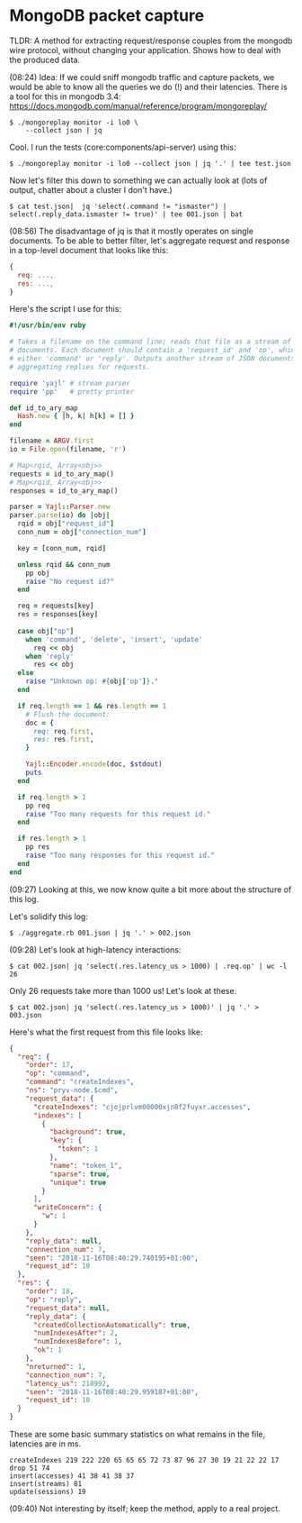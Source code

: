 # MongoDB packet capture

TLDR: A method for extracting request/response couples from the mongodb wire protocol, without changing your application. Shows how to deal with the produced data. 

(08:24) Idea: If we could sniff mongodb traffic and capture packets, we would be able to know all the queries we do (!) and their latencies. There is a tool for this in mongodb 3.4: https://docs.mongodb.com/manual/reference/program/mongoreplay/

```shell
$ ./mongoreplay monitor -i lo0 \
	--collect json | jq
```

Cool. I run the tests (core:components/api-server) using this:

```shell
$ ./mongoreplay monitor -i lo0 --collect json | jq '.' | tee test.json
```

Now let's filter this down to something we can actually look at (lots of output, chatter about a cluster I don't have.)

```shell
$ cat test.json|  jq 'select(.command != "ismaster") | select(.reply_data.ismaster != true)' | tee 001.json | bat
```

(08:56) The disadvantage of jq is that it mostly operates on single documents. To be able to better filter, let's aggregate request and response in a top-level document that looks like this: 

```js
{
  req: ..., 
  res: ..., 
}
```

Here's the script I use for this: 

```ruby
#!/usr/bin/env ruby

# Takes a filename on the command line; reads that file as a stream of JSON
# documents. Each document should contain a 'request_id' and 'op', which is 
# either 'command' or 'reply'. Outputs another stream of JSON documents, 
# aggregating replies for requests. 

require 'yajl' # stream parser
require 'pp'   # pretty printer

def id_to_ary_map 
  Hash.new { |h, k| h[k] = [] }
end

filename = ARGV.first
io = File.open(filename, 'r')

# Map<rqid, Array<obj>>
requests = id_to_ary_map()
# Map<rqid, Array<obj>>
responses = id_to_ary_map()

parser = Yajl::Parser.new
parser.parse(io) do |obj|
  rqid = obj["request_id"]
  conn_num = obj["connection_num"]

  key = [conn_num, rqid]

  unless rqid && conn_num
    pp obj
    raise "No request id?"
  end

  req = requests[key]
  res = responses[key]
  
  case obj["op"]
    when 'command', 'delete', 'insert', 'update'
      req << obj
    when 'reply'
      res << obj
  else
    raise "Unknown op: #{obj['op']}."
  end

  if req.length == 1 && res.length == 1
    # Flush the document:
    doc = {
      req: req.first, 
      res: res.first,
    }

    Yajl::Encoder.encode(doc, $stdout)
    puts
  end

  if req.length > 1
    pp req
    raise "Too many requests for this request id."
  end

  if res.length > 1
    pp res
    raise "Too many responses for this request id."
  end
end
```

(09:27) Looking at this, we now know quite a bit more about the structure of this log. 

Let's solidify this log:

```shell
$ ./aggregate.rb 001.json | jq '.' > 002.json
```

(09:28) Let's look at high-latency interactions:

```shell
$ cat 002.json| jq 'select(.res.latency_us > 1000) | .req.op' | wc -l
26
```

Only 26 requests take more than 1000 us! Let's look at these.

```shell
$ cat 002.json| jq 'select(.res.latency_us > 1000)' | jq '.' > 003.json
```

Here's what the first request from this file looks like: 

```json
{
  "req": {
    "order": 17,
    "op": "command",
    "command": "createIndexes",
    "ns": "pryv-node.$cmd",
    "request_data": {
      "createIndexes": "cjojprlvm00000xjn8f2fuyxr.accesses",
      "indexes": [
        {
          "background": true,
          "key": {
            "token": 1
          },
          "name": "token_1",
          "sparse": true,
          "unique": true
        }
      ],
      "writeConcern": {
        "w": 1
      }
    },
    "reply_data": null,
    "connection_num": 7,
    "seen": "2018-11-16T08:40:29.740195+01:00",
    "request_id": 10
  },
  "res": {
    "order": 18,
    "op": "reply",
    "request_data": null,
    "reply_data": {
      "createdCollectionAutomatically": true,
      "numIndexesAfter": 2,
      "numIndexesBefore": 1,
      "ok": 1
    },
    "nreturned": 1,
    "connection_num": 7,
    "latency_us": 218992,
    "seen": "2018-11-16T08:40:29.959187+01:00",
    "request_id": 10
  }
}
```

These are some basic summary statistics on what remains in the file, latencies are in ms. 

```
createIndexes 219 222 220 65 65 65 72 73 87 96 27 30 19 21 22 22 17
drop 51 74 
insert(accesses) 41 38 41 38 37 
insert(streams) 81
update(sessions) 19
```

(09:40) Not interesting by itself; keep the method, apply to a real project. 